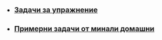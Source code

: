 - ### [Задачи за упражнение](https://github.com/Justsvetoslavov/Introduction_to_programming_FMI-2021-2022/blob/main/Sem.%2004/Loop_Tasks.txt)
- ### [Примерни задачи от минали домашни](https://github.com/Justsvetoslavov/Introduction_to_programming_FMI-2021-2022/blob/main/Sem.%2004/Example%20Homework%20Tasks.txt)
